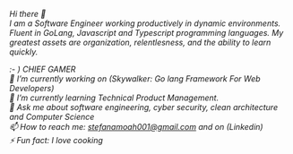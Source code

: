 *Hi there 👋*  <br>
*I am a Software Engineer working productively in dynamic environments. <br> Fluent in GoLang, Javascript and Typescript programming languages. My greatest assets are organization, relentlesness, and the ability to learn quickly.*

*:- ) CHIEF GAMER  <br>
🔭 I’m currently working on (Skywalker: Go lang Framework For Web Developers)<br>
🌱 I’m currently learning Technical Product Management.<br>
💬 Ask me about software engineering, cyber security, clean architecture and Computer Science<br>
📫 How to reach me: stefanamoah001@gmail.com and on (Linkedin)<br>
⚡ Fun fact: I love cooking*
